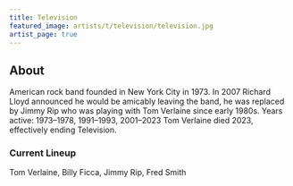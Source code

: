 ```yaml
---
title: Television
featured_image: artists/t/television/television.jpg
artist_page: true
---
```

## About

American rock band founded in New York City in 1973.
In 2007 Richard Lloyd announced he would be amicably leaving the band, he was replaced by Jimmy Rip who was playing with Tom Verlaine since early 1980s.
Years active: 1973–1978, 1991–1993, 2001–2023
Tom Verlaine died 2023, effectively ending Television.

### Current Lineup

Tom Verlaine, Billy Ficca, Jimmy Rip, Fred Smith

